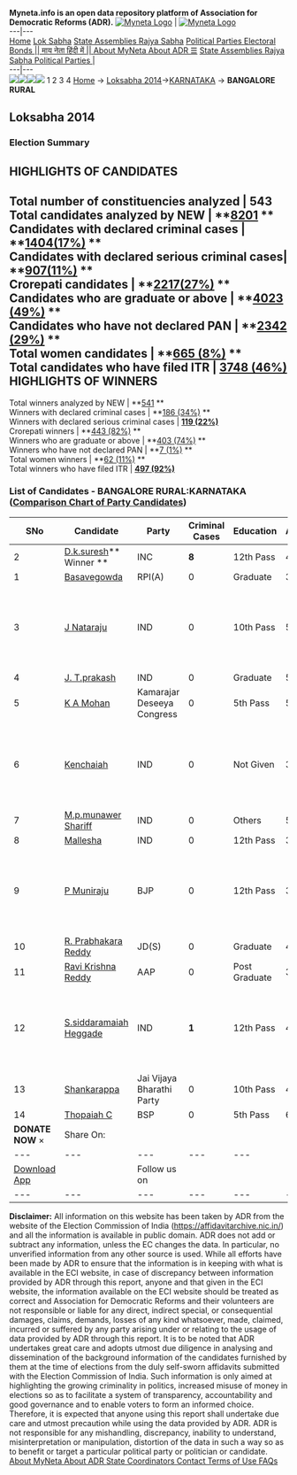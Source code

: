 **Myneta.info is an open data repository platform of Association for Democratic Reforms (ADR).**
[![Myneta Logo](https://www.myneta.info/lib/img/myneta-logo.png)](https://www.myneta.info/) | [![Myneta Logo](https://www.myneta.info/lib/img/adr-logo.png)](https://adrindia.org)  
---|---  
[Home](https://www.myneta.info/) [Lok Sabha](https://www.myneta.info/#ls "Lok Sabha") [ State Assemblies ](https://www.myneta.info/#sa "State Assemblies") [Rajya Sabha](https://www.myneta.info/#rs "Rajya Sabha") [Political Parties ](https://www.myneta.info/party "Political Parties") [ Electoral Bonds ](https://www.myneta.info/electoral_bonds "Electoral Bonds") [ || माय नेता हिंदी में || ](https://translate.google.co.in/translate?prev=hp&hl=en&js=y&u=www.myneta.info&sl=en&tl=hi&history_state0=) [ About MyNeta ](https://adrindia.org/content/about-myneta) [ About ADR ](https://adrindia.org/about-adr/who-we-are) [☰](javascript:void\(0\))
[ State Assemblies ](https://www.myneta.info/#sa "State Assemblies") [ Rajya Sabha ](https://www.myneta.info/#rs "Rajya Sabha") [ Political Parties ](https://www.myneta.info/party "Political Parties")
|   
---|---  
![](https://www.myneta.info/lib/img/banner/banner-1.png)![](https://www.myneta.info/lib/img/banner/banner-2.png)![](https://www.myneta.info/lib/img/banner/banner-3.png)![](https://www.myneta.info/lib/img/banner/banner-4.png)
1  2  3  4 
[Home](https://www.myneta.info/) → [Loksabha 2014](https://www.myneta.info/ls2014/)→[KARNATAKA](https://www.myneta.info/ls2014/index.php?action=show_constituencies&state_id=10) → **BANGALORE RURAL**
### 
## Loksabha 2014
###  Election Summary 
HIGHLIGHTS OF CANDIDATES  
---  
Total number of constituencies analyzed |  543   
Total candidates analyzed by NEW | **[8201](https://www.myneta.info/ls2014/index.php?action=summary&subAction=candidates_analyzed&sort=candidate#summary) **  
Candidates with declared criminal cases | **[1404(17%)](https://www.myneta.info/ls2014/index.php?action=summary&subAction=crime&sort=candidate#summary) **  
Candidates with declared serious criminal cases| **[907(11%)](https://www.myneta.info/ls2014/index.php?action=summary&subAction=serious_crime&sort=candidate#summary) **  
Crorepati candidates | **[2217(27%)](https://www.myneta.info/ls2014/index.php?action=summary&subAction=crorepati&sort=candidate#summary) **  
Candidates who are graduate or above | **[4023 (49%)](https://www.myneta.info/ls2014/index.php?action=summary&subAction=education&sort=candidate#summary) **  
Candidates who have not declared PAN | **[2342 (29%)](https://www.myneta.info/ls2014/index.php?action=summary&subAction=without_pan&sort=candidate#summary) **  
Total women candidates | **[665 (8%)](https://www.myneta.info/ls2014/index.php?action=summary&subAction=women_candidate&sort=candidate#summary) **  
Total candidates who have filed ITR | [**3748 (46%)**](https://www.myneta.info/ls2014/index.php?action=summary&subAction=filed_itr&sort=candidate#summary)  
HIGHLIGHTS OF WINNERS  
---  
Total winners analyzed by NEW | **[541](https://www.myneta.info/ls2014/index.php?action=summary&subAction=winner_analyzed&sort=candidate#summary) **  
Winners with declared criminal cases | **[186 (34%)](https://www.myneta.info/ls2014/index.php?action=summary&subAction=winner_crime&sort=candidate#summary) **  
Winners with declared serious criminal cases | **[119 (22%)](https://www.myneta.info/ls2014/index.php?action=summary&subAction=winner_serious_crime&sort=candidate#summary)**  
Crorepati winners | **[443 (82%)](https://www.myneta.info/ls2014/index.php?action=summary&subAction=winner_crorepati&sort=candidate#summary) **  
Winners who are graduate or above | **[403 (74%)](https://www.myneta.info/ls2014/index.php?action=summary&subAction=winner_education&sort=candidate#summary) **  
Winners who have not declared PAN | **[7 (1%)](https://www.myneta.info/ls2014/index.php?action=summary&subAction=winner_without_pan&sort=candidate#summary) **  
Total women winners | **[62 (11%)](https://www.myneta.info/ls2014/index.php?action=summary&subAction=winner_women&sort=candidate#summary) **  
Total winners who have filed ITR | [**497 (92%)**](https://www.myneta.info/ls2014/index.php?action=summary&subAction=winner_filed_itr&sort=candidate#summary)  
### List of Candidates - BANGALORE RURAL:KARNATAKA ([Comparison Chart of Party Candidates](https://www.myneta.info/ls2014/comparisonchart.php?constituency_id=136))
SNo | Candidate| Party| Criminal Cases| Education| Age| Total Assets| Liabilities  
---|---|---|---|---|---|---|---  
2  | [D.k.suresh](https://www.myneta.info/ls2014/candidate.php?candidate_id=1090)** Winner ** | INC | **8** | 12th Pass| 47 | Rs 85,87,13,138 ~ 85 Crore+ | Rs 18,48,54,756 ~ 18 Crore+  
1  | [Basavegowda](https://www.myneta.info/ls2014/candidate.php?candidate_id=2524) | RPI(A) | 0 | Graduate| 30 | Rs 4,47,000 ~ 4 Lacs+ | Rs 74,000 ~ 74 Thou+  
3  | [J Nataraju](https://www.myneta.info/ls2014/candidate.php?candidate_id=2516) | IND | 0 | 10th Pass| 58 | ![](https://myneta.info/image_v2.php?myneta_folder=ls2014&candidate_id=2516&col=ta) | ![](https://myneta.info/image_v2.php?myneta_folder=ls2014&candidate_id=2516&col=lia)  
4  | [J. T.prakash](https://www.myneta.info/ls2014/candidate.php?candidate_id=1092) | IND | 0 | Graduate| 57 | Rs 48,54,168 ~ 48 Lacs+ | Rs 0 ~   
5  | [K A Mohan](https://www.myneta.info/ls2014/candidate.php?candidate_id=2515) | Kamarajar Deseeya Congress | 0 | 5th Pass| 57 | Rs 17,33,000 ~ 17 Lacs+ | Rs 0 ~   
6  | [Kenchaiah](https://www.myneta.info/ls2014/candidate.php?candidate_id=2521) | IND | 0 | Not Given| 34 | ![](https://myneta.info/image_v2.php?myneta_folder=ls2014&candidate_id=2521&col=ta) | ![](https://myneta.info/image_v2.php?myneta_folder=ls2014&candidate_id=2521&col=lia)  
7  | [M.p.munawer Shariff](https://www.myneta.info/ls2014/candidate.php?candidate_id=2519) | IND | 0 | Others| 55 | Rs 25,000 ~ 25 Thou+ | Rs 0 ~   
8  | [Mallesha](https://www.myneta.info/ls2014/candidate.php?candidate_id=2517) | IND | 0 | 12th Pass| 31 | Rs 4,07,000 ~ 4 Lacs+ | Rs 5,00,000 ~ 5 Lacs+  
9  | [P Muniraju](https://www.myneta.info/ls2014/candidate.php?candidate_id=1223) | BJP | 0 | 12th Pass| 35 | ![](https://myneta.info/image_v2.php?myneta_folder=ls2014&candidate_id=1223&col=ta) | ![](https://myneta.info/image_v2.php?myneta_folder=ls2014&candidate_id=1223&col=lia)  
10  | [R. Prabhakara Reddy](https://www.myneta.info/ls2014/candidate.php?candidate_id=1091) | JD(S) | 0 | Graduate| 43 | Rs 2,24,36,12,066 ~ 224 Crore+ | Rs 2,21,80,03,086 ~ 221 Crore+  
11  | [Ravi Krishna Reddy](https://www.myneta.info/ls2014/candidate.php?candidate_id=858) | AAP | 0 | Post Graduate| 39 | Rs 5,44,33,258 ~ 5 Crore+ | Rs 0 ~   
12  | [S.siddaramaiah Heggade](https://www.myneta.info/ls2014/candidate.php?candidate_id=2523) | IND | **1** | 12th Pass| 48 | ![](https://myneta.info/image_v2.php?myneta_folder=ls2014&candidate_id=2523&col=ta) | ![](https://myneta.info/image_v2.php?myneta_folder=ls2014&candidate_id=2523&col=lia)  
13  | [Shankarappa](https://www.myneta.info/ls2014/candidate.php?candidate_id=2522) | Jai Vijaya Bharathi Party | 0 | 10th Pass| 46 | Rs 45,000 ~ 45 Thou+ | Rs 0 ~   
14  | [Thopaiah C](https://www.myneta.info/ls2014/candidate.php?candidate_id=2518) | BSP | 0 | 5th Pass| 64 | Rs 13,15,000 ~ 13 Lacs+ | Rs 2,00,000 ~ 2 Lacs+  
|  **DONATE NOW** × |  Share On:  | [](https://api.whatsapp.com/send?text=https%3A%2F%2Fmyneta.info%2Fpunjab2022%2Findex.php%3Faction%3Dshow_constituencies%26state_id%3D19) | [](https://www.facebook.com/sharer/sharer.php?u=https%3A%2F%2Fmyneta.info%2Fpunjab2022%2Findex.php%3Faction%3Dshow_constituencies%26state_id%3D19) | [](https://twitter.com/share?url=https%3A%2F%2Fmyneta.info%2Fpunjab2022%2Findex.php%3Faction%3Dshow_constituencies%26state_id%3D19)  
---|---|---|---|---  
| [ Download App ](https://play.google.com/store/apps/details?id=com.webrosoft.myneta1&pcampaignid=pcampaignidMKT-Other-global-all-co-prtnr-py-PartBadge-Mar2515-1) | [](https://play.google.com/store/apps/details?id=com.webrosoft.myneta1&pcampaignid=pcampaignidMKT-Other-global-all-co-prtnr-py-PartBadge-Mar2515-1) |  Follow us on  | [](https://www.facebook.com/adrindia.org/) | [](https://twitter.com/adrspeaks) | [](https://groups.google.com/g/national-election-watch?hl=en&pli=1) | [](https://www.instagram.com/adrspeaks/) | [](https://www.youtube.com/user/adrspeaks) | [](https://sharechat.com/profile/adrspeaks)  
---|---|---|---|---|---|---|---|---  
**Disclaimer:** All information on this website has been taken by ADR from the website of the Election Commission of India (https://affidavitarchive.nic.in/) and all the information is available in public domain. ADR does not add or subtract any information, unless the EC changes the data. In particular, no unverified information from any other source is used. While all efforts have been made by ADR to ensure that the information is in keeping with what is available in the ECI website, in case of discrepancy between information provided by ADR through this report, anyone and that given in the ECI website, the information available on the ECI website should be treated as correct and Association for Democratic Reforms and their volunteers are not responsible or liable for any direct, indirect special, or consequential damages, claims, demands, losses of any kind whatsoever, made, claimed, incurred or suffered by any party arising under or relating to the usage of data provided by ADR through this report. It is to be noted that ADR undertakes great care and adopts utmost due diligence in analysing and dissemination of the background information of the candidates furnished by them at the time of elections from the duly self-sworn affidavits submitted with the Election Commission of India. Such information is only aimed at highlighting the growing criminality in politics, increased misuse of money in elections so as to facilitate a system of transparency, accountability and good governance and to enable voters to form an informed choice. Therefore, it is expected that anyone using this report shall undertake due care and utmost precaution while using the data provided by ADR. ADR is not responsible for any mishandling, discrepancy, inability to understand, misinterpretation or manipulation, distortion of the data in such a way so as to benefit or target a particular political party or politician or candidate. 
[ About MyNeta ](https://adrindia.org/content/about-myneta) [ About ADR ](https://adrindia.org/about-adr/who-we-are) [ State Coordinators ](https://adrindia.org/about-adr/state-coordinators) [ Contact ](https://adrindia.org/contact-us) [ Terms of Use ](https://adrindia.org/content/adr-terms-use) [ FAQs ](https://adrindia.org/content/faqs)
